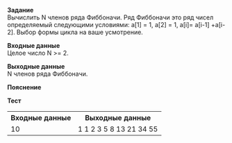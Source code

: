 **Задание**  
Вычислить N членов ряда Фиббоначи. Ряд Фиббоначи это ряд чисел определяемый следующими условиями: a[1] = 1, a[2] = 1, a[i]= a[i-1] +a[i-2]. Выбор формы цикла на ваше усмотрение.  

**Входные данные**  
Целое число N >= 2.  

**Выходные данные**  
N членов ряда Фиббоначи.  

**Пояснение**  

**Тест**  
<table>
  <tr>
    <th>Входные данные</th>
    <th>Выходные данные</th>
  </tr>
  <tr>
    <td>10</td>
    <td>1 1 2 3 5 8 13 21 34 55</td>
  </tr>
</table>

